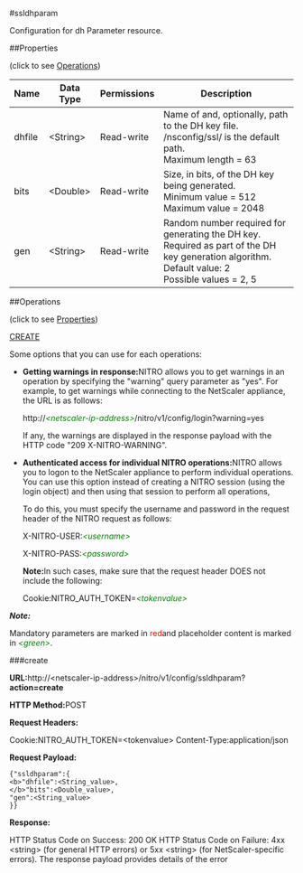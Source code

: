 #ssldhparam

Configuration for dh Parameter resource.


##Properties 
<span>(click to see [Operations](#opera))</span>


<table><thead><tr><th>Name</th><th>Data Type</th><th>Permissions</th><th>Description</th></tr></thead><tbody><tr><td>dhfile</td><td>&lt;String></td><td>Read-write</td><td>Name of and, optionally, path to the DH key file. /nsconfig/ssl/ is the default path.<br>Maximum length = 63</td></tr><tr><td>bits</td><td>&lt;Double></td><td>Read-write</td><td>Size, in bits, of the DH key being generated.<br>Minimum value = 512<br>Maximum value = 2048</td></tr><tr><td>gen</td><td>&lt;String></td><td>Read-write</td><td>Random number required for generating the DH key. Required as part of the DH key generation algorithm.<br>Default value: 2<br>Possible values = 2, 5</td></tr></tbody></table>
##Operations 
<span>(click to see [Properties](#prope))</span>


[CREATE](#c)


Some options that you can use for each operations:
<ul><li><p><b>Getting warnings in response:</b>NITRO allows you to get warnings in an operation by specifying the "warning" query parameter as "yes". For example, to get warnings while connecting to the NetScaler appliance, the URL is as follows:</p><p>http://<span style="color:green;font-style:italic;">&lt;netscaler-ip-address&gt;</span>/nitro/v1/config/login?warning=yes</p><p>If any, the warnings are displayed in the response payload with the HTTP code "209 X-NITRO-WARNING".</p></li><li><p><b>Authenticated access for individual NITRO operations:</b>NITRO allows you to logon to the NetScaler appliance to perform individual operations. You can use this option instead of creating a NITRO session (using the login object) and then using that session to perform all operations,</p><p>To do this, you must specify the username and password in the request header of the NITRO request as follows:</p><p>X-NITRO-USER:<span style="color:green;font-style:italic;">&lt;username&gt;</span></p><p>X-NITRO-PASS:<span style="color:green;font-style:italic;">&lt;password&gt;</span></p><p><b>Note:</b>In such cases, make sure that the request header DOES not include the following:</p><p>Cookie:NITRO_AUTH_TOKEN=<span style="color:green;font-style:italic;">&lt;tokenvalue&gt;</span></p></li></ul>



***Note:*** 
Mandatory parameters are marked in <span style="color:#FF0000;">red</span>and placeholder content is marked in <span style="color:green;font-style:italic">&lt;green&gt;</span>.

###create



<b>URL:</b>http://&lt;netscaler-ip-address&gt;/nitro/v1/config/ssldhparam?<b>action=create</b>
<b>HTTP Method:</b>POST
<b>Request Headers:</b>

Cookie:NITRO_AUTH_TOKEN=&lt;tokenvalue&gt;Content-Type:application/json

<b>Request Payload: </b>```{"ssldhparam":{<b>"dhfile":<String_value>,</b>"bits":<Double_value>,"gen":<String_value>}}```
<b>Response:</b>
HTTP Status Code on Success: 200 OKHTTP Status Code on Failure: 4xx &lt;string&gt; (for general HTTP errors) or 5xx &lt;string&gt; (for NetScaler-specific errors). The response payload provides details of the error


